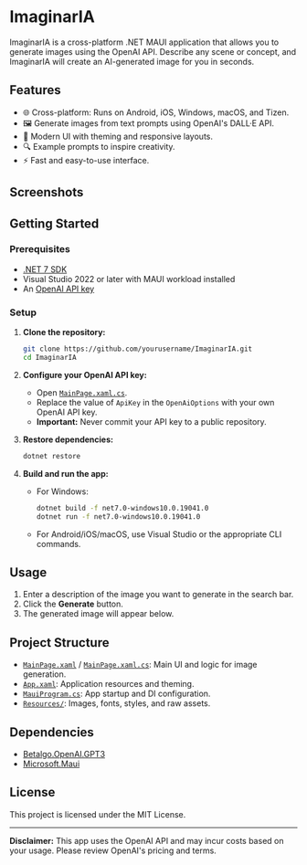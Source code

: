 # ImaginarIA

ImaginarIA is a cross-platform .NET MAUI application that allows you to generate images using the OpenAI API. Describe any scene or concept, and ImaginarIA will create an AI-generated image for you in seconds.

## Features

- 🌐 Cross-platform: Runs on Android, iOS, Windows, macOS, and Tizen.
- 🖼️ Generate images from text prompts using OpenAI's DALL·E API.
- 🎨 Modern UI with theming and responsive layouts.
- 🔍 Example prompts to inspire creativity.
- ⚡ Fast and easy-to-use interface.

## Screenshots

<!-- Add screenshots here if available -->
<!-- ![Screenshot](Resources/Images/screenshot.png) -->

## Getting Started

### Prerequisites

- [.NET 7 SDK](https://dotnet.microsoft.com/download/dotnet/7.0)
- Visual Studio 2022 or later with MAUI workload installed
- An [OpenAI API key](https://platform.openai.com/account/api-keys)

### Setup

1. **Clone the repository:**
   ```sh
   git clone https://github.com/yourusername/ImaginarIA.git
   cd ImaginarIA
   ```

2. **Configure your OpenAI API key:**
   - Open [`MainPage.xaml.cs`](MainPage.xaml.cs).
   - Replace the value of `ApiKey` in the `OpenAiOptions` with your own OpenAI API key.
   - **Important:** Never commit your API key to a public repository.

3. **Restore dependencies:**
   ```sh
   dotnet restore
   ```

4. **Build and run the app:**
   - For Windows:
     ```sh
     dotnet build -f net7.0-windows10.0.19041.0
     dotnet run -f net7.0-windows10.0.19041.0
     ```
   - For Android/iOS/macOS, use Visual Studio or the appropriate CLI commands.

## Usage

1. Enter a description of the image you want to generate in the search bar.
2. Click the **Generate** button.
3. The generated image will appear below.

## Project Structure

- [`MainPage.xaml`](MainPage.xaml) / [`MainPage.xaml.cs`](MainPage.xaml.cs): Main UI and logic for image generation.
- [`App.xaml`](App.xaml): Application resources and theming.
- [`MauiProgram.cs`](MauiProgram.cs): App startup and DI configuration.
- [`Resources/`](Resources/): Images, fonts, styles, and raw assets.

## Dependencies

- [Betalgo.OpenAI.GPT3](https://www.nuget.org/packages/Betalgo.OpenAI.GPT3)
- [Microsoft.Maui](https://github.com/dotnet/maui)

## License

This project is licensed under the MIT License.

---

**Disclaimer:** This app uses the OpenAI API and may incur costs based on your usage. Please review OpenAI's pricing and terms.
